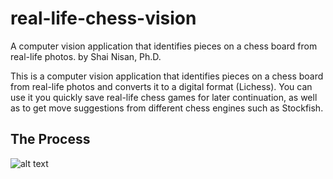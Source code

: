 # real-life-chess-vision
A computer vision application that identifies pieces on a chess board from real-life photos.
by Shai Nisan, Ph.D.

This is a computer vision application that identifies pieces on a chess board from real-life photos and converts it to a digital format (Lichess). 
You can use it you quickly save real-life chess games for later continuation, as well as to get move suggestions from different chess engines such as Stockfish.

## The Process
![alt text]([https://github.com/marcusbl/ChessNET%overview.pdf?raw=true](https://github.com/marcusbl1/ChessNET/blob/main/overview%20(1).pdf))


